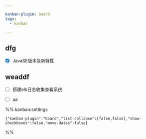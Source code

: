 ```yaml
---

kanban-plugin: board
tags:
  - kanban

---
```


## dfg

- [x] JavaSE版本及新特性


## weaddf

- [ ] 搭建elk日志收集查看系统
- [ ] aa




%% kanban:settings
```
{"kanban-plugin":"board","list-collapse":[false,false],"show-checkboxes":false,"move-dates":false}
```
%%